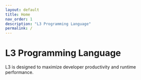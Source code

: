 ```yaml
---
layout: default
title: Home
nav_order: 1
description: "L3 Programming Language"
permalink: /
---
```


# L3 Programming Language

L3 is designed to maximize developer productivity and runtime performance.